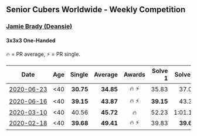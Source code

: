 ## Senior Cubers Worldwide - Weekly Competition
### [Jamie Brady (Deansie)](../jamie_brady.md)
#### 3x3x3 One-Handed

🔥 = PR average, ⚡ = PR single.

| Date | Age | Single | Average | Awards | Solve 1 | Solve 2 | Solve 3 | Solve 4 | Solve 5 | Video |
| :--: | :--: | --: | --: | :--: | --: | --: | --: | --: | --: | :-- |
| [<span style="white-space: nowrap">2020-06-23</span>](../../results/333oh/2020-06-23.md) | <40 | **30.75** | **34.85** | 🔥 ⚡ | 35.83 | 37.00 | 46.20 | 31.74 | **30.75** | [Link](https://www.facebook.com/events/722150235200875/permalink/725813714834527/) |
| [<span style="white-space: nowrap">2020-06-16</span>](../../results/333oh/2020-06-16.md) | <40 | **39.15** | **43.87** | 🔥 ⚡ | **39.15** | 43.31 | 44.74 | 43.56 | 48.38 | [Link](https://www.facebook.com/events/604103587178706/permalink/607106740211724/) |
| [<span style="white-space: nowrap">2020-03-10</span>](../../results/333oh/2020-03-10.md) | <40 | 40.56 | **45.72** | 🔥 | 52.23 | 1:01.18 | 41.51 | 43.42 | 40.56 | [Link](https://www.facebook.com/events/684510792316675/permalink/687277482040006/) |
| [<span style="white-space: nowrap">2020-02-18</span>](../../results/333oh/2020-02-18.md) | <40 | **39.68** | **49.41** | 🔥 ⚡ | 39.83 | **39.68** | 1:02.85 | 56.49 | 51.90 | [Link](https://www.facebook.com/events/1618332754973681/permalink/1618918598248430/) |


<!-- Global site tag (gtag.js) - Google Analytics -->
<script async src="https://www.googletagmanager.com/gtag/js?id=UA-86348435-3"></script>
<script>window.dataLayer = window.dataLayer || []; function gtag() {dataLayer.push(arguments);} gtag('js', new Date()); gtag('config', 'UA-86348435-3');</script>
